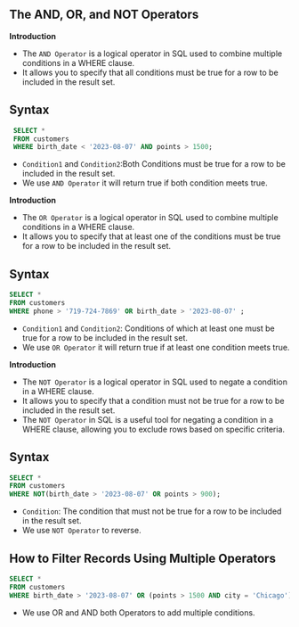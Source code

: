 ## The AND, OR, and NOT Operators 

**Introduction**
- The `AND Operator` is a logical operator in SQL used to combine multiple conditions in a WHERE clause.
- It allows you to specify that all conditions must be true for a row to be included in the result set.

## Syntax

```sql
 SELECT *  
 FROM customers 
 WHERE birth_date < '2023-08-07' AND points > 1500;
 ```
- `Condition1` and `Condition2`:Both Conditions must be true for a row to be included in the result set.
- We use `AND Operator` it will return true if both condition meets true.

**Introduction**
- The `OR Operator` is a logical operator in SQL used to combine multiple conditions in a WHERE clause.
- It allows you to specify that at least one of the conditions must be true for a row to be included in the result set.

## Syntax

 ```sql
 SELECT *  
 FROM customers 
 WHERE phone > '719-724-7869' OR birth_date > '2023-08-07' ;
```
- `Condition1` and `Condition2`: Conditions of which at least one must be true for a row to be included in the result set.
- We use `OR Operator` it will return true if at least one condition meets true.

**Introduction**

- The `NOT Operator` is a logical operator in SQL used to negate a condition in a WHERE clause.
- It allows you to specify that a condition must not be true for a row to be included in the result set.
- The `NOT Operator` in SQL is a useful tool for negating a condition in a WHERE clause, allowing you to exclude rows based on specific 
  criteria.

## Syntax

 ```sql
 SELECT *  
 FROM customers 
 WHERE NOT(birth_date > '2023-08-07' OR points > 900);
 ```
- `Condition`: The condition that must not be true for a row to be included in the result set.
- We use `NOT Operator` to reverse.

## How to Filter Records Using Multiple Operators

 ```sql
 SELECT * 
 FROM customers 
 WHERE birth_date > '2023-08-07' OR (points > 1500 AND city = 'Chicago');
 ```
- We use OR and AND both Operators to add multiple conditions.
